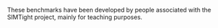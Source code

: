 These benchmarks have been developed by people associated with the
SIMTight project, mainly for teaching purposes.
